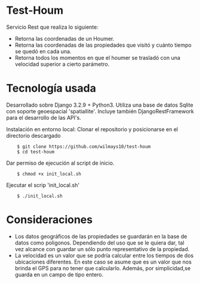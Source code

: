 # Test-Houm

Servicio Rest que realiza lo siguiente:
- Retorna las coordenadas de un Houmer.
- Retorna las coordenadas de las propiedades que visitó y cuánto tiempo se
quedó en cada una.
- Retorna todos los momentos en que el houmer se trasladó con una velocidad
superior a cierto parámetro.

# Tecnología usada

Desarrollado sobre Django 3.2.9 + Python3. Utiliza una base de datos Sqlite con soporte geoespacial 'spatiallite'. Incluye también DjangoRestFramework para el desarrollo de las API's.



Instalación en entorno local:
Clonar el repositorio y posicionarse en el directorio descargado
~~~~~~~~~~~~~~~~~~~~~~~~~~~~~~~~~~~~~~~~~~~~~~~~~~~~~~~~~~~~~~~~~~~~~~~~~~~~~
    $ git clone https://github.com/wilmays10/test-houm
    $ cd test-houm
~~~~~~~~~~~~~~~~~~~~~~~~~~~~~~~~~~~~~~~~~~~~~~~~~~~~~~~~~~~~~~~~~~~~~~~~~~~~~~

Dar permiso de ejecución al script de inicio.
~~~~~~~~~~~~~~~~~~~~~~~~~~~~~~~~~~~~~~~~~~~~~~~~~~~~~~~~~~~~~~~~~~~~~~~~~~~~~
    $ chmod +x init_local.sh
~~~~~~~~~~~~~~~~~~~~~~~~~~~~~~~~~~~~~~~~~~~~~~~~~~~~~~~~~~~~~~~~~~~~~~~~~~~~~~

Ejecutar el scrip 'init_local.sh'
~~~~~~~~~~~~~~~~~~~~~~~~~~~~~~~~~~~~~~~~~~~~~~~~~~~~~~~~~~~~~~~~~~~~~~~~~~~~~
    $ ./init_local.sh
~~~~~~~~~~~~~~~~~~~~~~~~~~~~~~~~~~~~~~~~~~~~~~~~~~~~~~~~~~~~~~~~~~~~~~~~~~~~~~

# Consideraciones

- Los datos geográficos de las propiedades se guardarán en la base de datos como poligonos. Dependiendo del uso que se le quiera dar, tal vez alcance con guardar un sólo punto representativo de la propiedad.
- La velocidad es un valor que se podría calcular entre los tiempos de dos
ubicaciones diferentes. En este caso se asume que es un valor que nos brinda el GPS para no tener que calcularlo. Además, por simplicidad,se guarda en un campo de tipo entero.
